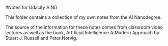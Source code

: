 #Notes for Udacity AIND

This folder contains a collection of my own notes from the AI Nanodegree. 

The source of the information for these notes comes from classroom video lectures as well as the book,
Artificial Intelligence A Modern Approach by Stuart J. Russell and Peter Norvig.

